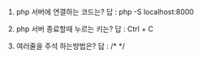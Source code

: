 1. php 서버에 연결하는 코드는?
 답 : php -S localhost:8000

2. php 서버 종료할때 누르는 키는?
 답 : Ctrl + C

3. 여러줄을 주석 하는방법은?
 답 : /* */